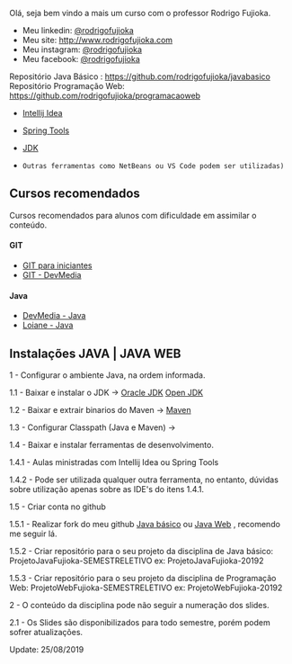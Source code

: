 Olá, seja bem vindo a mais um curso com o professor Rodrigo Fujioka. 

* Meu linkedin: [@rodrigofujioka](https://www.linkedin.com/in/rodrigofujioka/)
* Meu site: http://www.rodrigofujioka.com
* Meu instagram: [@rodrigofujioka](https://www.instagram.com/rodrigofujioka) 
* Meu facebook: [@rodrigofujioka](https://www.facebook.com/rodrigofujioka)

Repositório Java Básico : https://github.com/rodrigofujioka/javabasico
Repositório Programação Web: https://github.com/rodrigofujioka/programacaoweb 


- [Intellij Idea](https://www.jetbrains.com/idea/) 
- [Spring Tools](https://spring.io/tools)  
- [JDK](https://jdk.java.net/java-se-ri/11)

- ```Outras ferramentas como NetBeans ou VS Code podem ser utilizadas)```

## Cursos recomendados

Cursos recomendados para alunos com dificuldade em assimilar o conteúdo. 

#### GIT
- [GIT para iniciantes](https://www.udemy.com/git-e-github-para-iniciantes/)
- [GIT - DevMedia](https://www.devmedia.com.br/guia/git-e-github/37585)

#### Java
- [DevMedia - Java](https://www.devmedia.com.br/guia/programador-java/37809)
- [Loiane - Java](https://loiane.training/curso/java-basico)


## Instalações  JAVA | JAVA WEB


1 - Configurar o ambiente Java, na ordem informada. 

1.1 - Baixar e instalar o JDK  -> 
         [Oracle JDK](https://www.oracle.com/technetwork/pt/java/javase/downloads/index.html)
         [Open JDK](https://openjdk.java.net/install/index.html)

1.2 - Baixar e extrair binarios do Maven -> 
         [Maven](https://maven.apache.org/download.cgi)
         
1.3 - Configurar Classpath (Java e Maven) -> 

1.4 - Baixar e instalar ferramentas de desenvolvimento. 

1.4.1 - Aulas ministradas com Intellij Idea ou Spring Tools 

1.4.2 - Pode ser utilizada qualquer outra ferramenta, no entanto, dúvidas sobre 
utilização apenas sobre as IDE's do itens 1.4.1.

1.5 - Criar conta no github 

1.5.1 - Realizar fork do meu github [Java básico](https://github.com/rodrigofujioka/javabasico) ou [Java Web](https://github.com/rodrigofujioka/programacaoweb)  , recomendo me seguir lá. 

1.5.2 - Criar repositório para o seu projeto da disciplina de Java básico:  ProjetoJavaFujioka-SEMESTRELETIVO ex: ProjetoJavaFujioka-20192

1.5.3 - Criar repositório para o seu projeto da disciplina de Programação Web:  ProjetoWebFujioka-SEMESTRELETIVO ex: ProjetoWebFujioka-20192

2 - O conteúdo da disciplina pode não seguir a numeração dos slides. 

2.1 - Os Slides são disponibilizados para todo semestre, porém podem sofrer atualizações. 

Update: 25/08/2019



